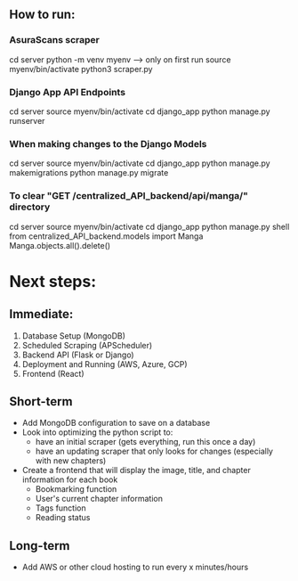 ## How to run:

### AsuraScans scraper
cd server
python -m venv myenv --> only on first run
source myenv/bin/activate
python3 scraper.py

### Django App API Endpoints
cd server
source myenv/bin/activate
cd django_app
python manage.py runserver

### When making changes to the Django Models
cd server
source myenv/bin/activate
cd django_app
python manage.py makemigrations
python manage.py migrate

### To clear "GET /centralized_API_backend/api/manga/" directory
cd server
source myenv/bin/activate
cd django_app
python manage.py shell
from centralized_API_backend.models import Manga
Manga.objects.all().delete()

# Next steps:

## Immediate:
1. Database Setup (MongoDB)
2. Scheduled Scraping (APScheduler)
3. Backend API (Flask or Django)
4. Deployment and Running (AWS, Azure, GCP)
5. Frontend (React)

## Short-term
- Add MongoDB configuration to save on a database
- Look into optimizing the python script to:
    - have an initial scraper (gets everything, run this once a day)
    - have an updating scraper that only looks for changes (especially with new chapters)
- Create a frontend that will display the image, title, and chapter information for each book
    - Bookmarking function
    - User's current chapter information
    - Tags function
    - Reading status

## Long-term
- Add AWS or other cloud hosting to run every x minutes/hours